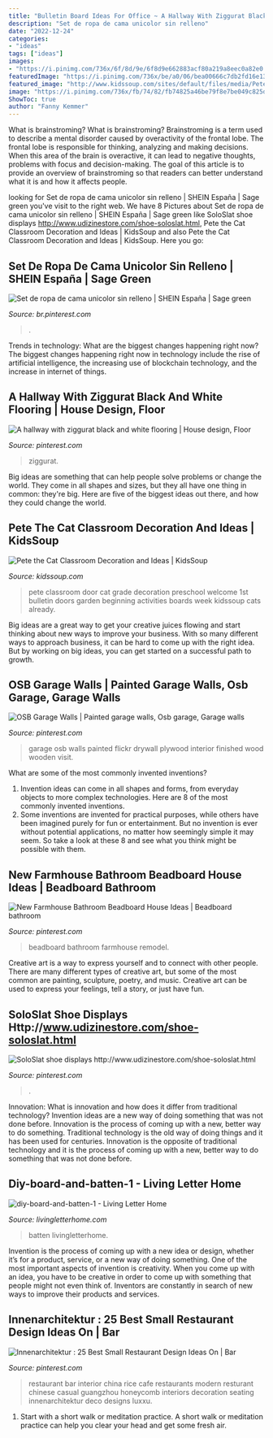 ```yaml
---
title: "Bulletin Board Ideas For Office ~ A Hallway With Ziggurat Black And White Flooring"
description: "Set de ropa de cama unicolor sin relleno"
date: "2022-12-24"
categories:
- "ideas"
tags: ["ideas"]
images:
- "https://i.pinimg.com/736x/6f/8d/9e/6f8d9e662883acf80a219a8eec0a82e0.jpg"
featuredImage: "https://i.pinimg.com/736x/be/a0/06/bea00666c7db2fd16e13018a1d3abc14.jpg"
featured_image: "http://www.kidssoup.com/sites/default/files/media/Pete-CAt-Door.JPG"
image: "https://i.pinimg.com/736x/fb/74/82/fb74825a46be79f8e7be049c825d9b67.jpg"
ShowToc: true
author: "Fanny Kemmer"
---
```



What is brainstroming?
What is brainstroming? Brainstroming is a term used to describe a mental disorder caused by overactivity of the frontal lobe. The frontal lobe is responsible for thinking, analyzing and making decisions. When this area of the brain is overactive, it can lead to negative thoughts, problems with focus and decision-making. The goal of this article is to provide an overview of brainstroming so that readers can better understand what it is and how it affects people.

	

		
looking for Set de ropa de cama unicolor sin relleno | SHEIN España | Sage green you've visit to the right web. We have 8 Pictures about Set de ropa de cama unicolor sin relleno | SHEIN España | Sage green like SoloSlat shoe displays http://www.udizinestore.com/shoe-soloslat.html, Pete the Cat Classroom Decoration and Ideas | KidsSoup and also Pete the Cat Classroom Decoration and Ideas | KidsSoup. Here you go:
		
    
## Set De Ropa De Cama Unicolor Sin Relleno | SHEIN España | Sage Green

<img loading=lazy src="https://i.pinimg.com/736x/3e/cb/66/3ecb664f930275597ab7925141bf1393.jpg" onerror="this.onerror=null;this.src='https://tse1.mm.bing.net/th?id=OIP.yhuns9zkB3B-o9noJAcoXgHaJ3&amp;pid=15.1';" alt="Set de ropa de cama unicolor sin relleno | SHEIN España | Sage green">

_Source: br.pinterest.com_

>. 

	

Trends in technology: What are the biggest changes happening right now?
The biggest changes happening right now in technology include the rise of artificial intelligence, the increasing use of blockchain technology, and the increase in internet of things.

    
## A Hallway With Ziggurat Black And White Flooring | House Design, Floor

<img loading=lazy src="https://i.pinimg.com/736x/6f/8d/9e/6f8d9e662883acf80a219a8eec0a82e0.jpg" onerror="this.onerror=null;this.src='https://tse1.mm.bing.net/th?id=OIP.TuiAvZaPw6OA-brNEglWCQHaLH&amp;pid=15.1';" alt="A hallway with ziggurat black and white flooring | House design, Floor">

_Source: pinterest.com_

>ziggurat. 

	

Big ideas are something that can help people solve problems or change the world. They come in all shapes and sizes, but they all have one thing in common: they're big. Here are five of the biggest ideas out there, and how they could change the world.

    
## Pete The Cat Classroom Decoration And Ideas | KidsSoup

<img loading=lazy src="http://www.kidssoup.com/sites/default/files/media/Pete-CAt-Door.JPG" onerror="this.onerror=null;this.src='https://tse1.mm.bing.net/th?id=OIP.vBroDdw4GU1fp6pTygfIyQAAAA&amp;pid=15.1';" alt="Pete the Cat Classroom Decoration and Ideas | KidsSoup">

_Source: kidssoup.com_

>pete classroom door cat grade decoration preschool welcome 1st bulletin doors garden beginning activities boards week kidssoup cats already. 

	

Big ideas are a great way to get your creative juices flowing and start thinking about new ways to improve your business. With so many different ways to approach business, it can be hard to come up with the right idea. But by working on big ideas, you can get started on a successful path to growth.

    
## OSB Garage Walls | Painted Garage Walls, Osb Garage, Garage Walls

<img loading=lazy src="https://i.pinimg.com/736x/23/6c/fb/236cfb7c1fd725d29a46ce1994e243f4--garage-walls-osb.jpg" onerror="this.onerror=null;this.src='https://tse1.mm.bing.net/th?id=OIP.hmwWMk9ztNdwcqIlKg9oBAHaJ3&amp;pid=15.1';" alt="OSB Garage Walls | Painted garage walls, Osb garage, Garage walls">

_Source: pinterest.com_

>garage osb walls painted flickr drywall plywood interior finished wood wooden visit. 

	

What are some of the most commonly invented inventions?
1. Invention ideas can come in all shapes and forms, from everyday objects to more complex technologies. Here are 8 of the most commonly invented inventions.
2. Some inventions are invented for practical purposes, while others have been imagined purely for fun or entertainment. But no invention is ever without potential applications, no matter how seemingly simple it may seem. So take a look at these 8 and see what you think might be possible with them.

    
## New Farmhouse Bathroom Beadboard House Ideas | Beadboard Bathroom

<img loading=lazy src="https://i.pinimg.com/736x/fb/74/82/fb74825a46be79f8e7be049c825d9b67.jpg" onerror="this.onerror=null;this.src='https://tse2.mm.bing.net/th?id=OIP.fvGll-vqFE74aJdW9a6pKwAAAA&amp;pid=15.1';" alt="New Farmhouse Bathroom Beadboard House Ideas | Beadboard bathroom">

_Source: pinterest.com_

>beadboard bathroom farmhouse remodel. 

	

Creative art is a way to express yourself and to connect with other people. There are many different types of creative art, but some of the most common are painting, sculpture, poetry, and music. Creative art can be used to express your feelings, tell a story, or just have fun.

    
## SoloSlat Shoe Displays Http://www.udizinestore.com/shoe-soloslat.html

<img loading=lazy src="https://i.pinimg.com/736x/90/cb/ef/90cbefadcd7e8c3942711a9933d59201--shoe-display-display-ideas.jpg" onerror="this.onerror=null;this.src='https://tse1.mm.bing.net/th?id=OIP.fPCOUpTGctMsOTJy7q8JWgDYEg&amp;pid=15.1';" alt="SoloSlat shoe displays http://www.udizinestore.com/shoe-soloslat.html">

_Source: pinterest.com_

>. 

	

Innovation: What is innovation and how does it differ from traditional technology?
Invention ideas are a new way of doing something that was not done before. Innovation is the process of coming up with a new, better way to do something. Traditional technology is the old way of doing things and it has been used for centuries. Innovation is the opposite of traditional technology and it is the process of coming up with a new, better way to do something that was not done before.

    
## Diy-board-and-batten-1 - Living Letter Home

<img loading=lazy src="https://www.livingletterhome.com/wp-content/uploads/2018/02/diy-board-and-batten-1.jpg" onerror="this.onerror=null;this.src='https://tse3.mm.bing.net/th?id=OIP.5gybpEmcrHCZ1caKRI4eogHaLH&amp;pid=15.1';" alt="diy-board-and-batten-1 - Living Letter Home">

_Source: livingletterhome.com_

>batten livingletterhome. 

	

Invention is the process of coming up with a new idea or design, whether it’s for a product, service, or a new way of doing something. One of the most important aspects of invention is creativity. When you come up with an idea, you have to be creative in order to come up with something that people might not even think of. Inventors are constantly in search of new ways to improve their products and services.

    
## Innenarchitektur : 25 Best Small Restaurant Design Ideas On | Bar

<img loading=lazy src="https://i.pinimg.com/736x/be/a0/06/bea00666c7db2fd16e13018a1d3abc14.jpg" onerror="this.onerror=null;this.src='https://tse1.mm.bing.net/th?id=OIP.lf6tvcq8meaItsuE46M5uQHaLH&amp;pid=15.1';" alt="Innenarchitektur : 25 Best Small Restaurant Design Ideas On | Bar">

_Source: pinterest.com_

>restaurant bar interior china rice cafe restaurants modern resturant chinese casual guangzhou honeycomb interiors decoration seating innenarchitektur deco designs luxxu. 

	

1. Start with a short walk or meditation practice. A short walk or meditation practice can help you clear your head and get some fresh air.

